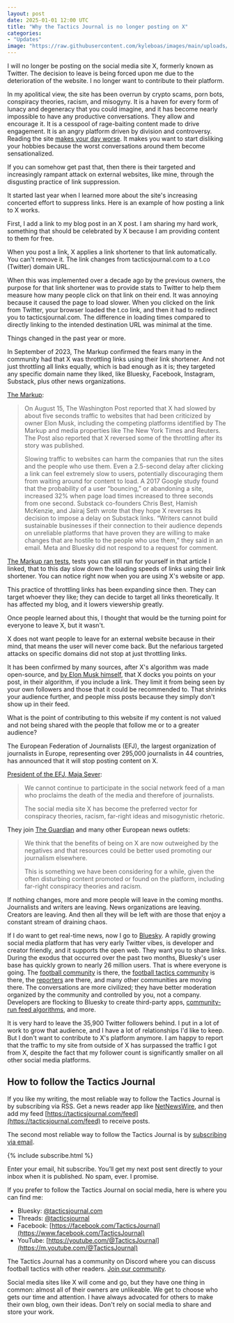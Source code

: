 ```yaml
---
layout: post
date: 2025-01-01 12:00 UTC
title: "Why the Tactics Journal is no longer posting on X"
categories:
- "Updates"
image: "https://raw.githubusercontent.com/kyleboas/images/main/uploads/2024/12/29/Image-29Dec2024_15:15:51.png"
---
```


I will no longer be posting on the social media site X, formerly known as Twitter. The decision to leave is being forced upon me due to the deterioration of the website. I no longer want to contribute to their platform.

<!---more--->

In my apolitical view, the site has been overrun by crypto scams, porn bots, conspiracy theories, racism, and misogyny. It is a haven for every form of lunacy and degeneracy that you could imagine, and it has become nearly impossible to have any productive conversations. They allow and encourage it. It is a cesspool of rage-baiting content made to drive engagement. It is an angry platform driven by division and controversy. Reading the site [makes your day worse](https://holapapi.substack.com/p/x-out). It makes you want to start disliking your hobbies because the worst conversations around them become sensationalized.

If you can somehow get past that, then there is their targeted and increasingly rampant attack on external websites, like mine, through the disgusting practice of link suppression.

It started last year when I learned more about the site's increasing concerted effort to suppress links. Here is an example of how posting a link to X works.

First, I add a link to my blog post in an X post. I am sharing my hard work, something that should be celebrated by X because I am providing content to them for free.

When you post a link, X applies a link shortener to that link automatically. You can't remove it. The link changes from tacticsjournal.com to a t.co (Twitter) domain URL. 

When this was implemented over a decade ago by the previous owners, the purpose for that link shortener was to provide stats to Twitter to help them measure how many people click on that link on their end. It was annoying because it caused the page to load slower. When you clicked on the link from Twitter, your browser loaded the t.co link, and then it had to redirect you to tacticsjournal.com. The difference in loading times compared to directly linking to the intended destination URL was minimal at the time.

Things changed in the past year or more.

In September of 2023, The Markup confirmed the fears many in the community had that X was throttling links using their link shortener. And not just throttling all links equally, which is bad enough as it is; they targeted any specific domain name they liked, like Bluesky, Facebook, Instagram, Substack, plus other news organizations.

[The Markup](https://themarkup.org/investigations/2023/09/15/twitter-is-still-throttling-competitors-links-check-for-yourself):

> On August 15, The Washington Post reported that X had slowed by about five seconds traffic to websites that had been criticized by owner Elon Musk, including the competing platforms identified by The Markup and media properties like The New York Times and Reuters. The Post also reported that X reversed some of the throttling after its story was published.
> 
> Slowing traffic to websites can harm the companies that run the sites and the people who use them. Even a 2.5-second delay after clicking a link can feel extremely slow to users, potentially discouraging them from waiting around for content to load. A 2017 Google study found that the probability of a user “bouncing,” or abandoning a site, increased 32% when page load times increased to three seconds from one second. Substack co-founders Chris Best, Hamish McKenzie, and Jairaj Seth wrote that they hope X reverses its decision to impose a delay on Substack links. “Writers cannot build sustainable businesses if their connection to their audience depends on unreliable platforms that have proven they are willing to make changes that are hostile to the people who use them,” they said in an email. Meta and Bluesky did not respond to a request for comment. 

[The Markup ran tests](https://themarkup.org/investigations/2023/09/15/twitter-is-still-throttling-competitors-links-check-for-yourself), tests you can still run for yourself in that article I linked, that to this day slow down the loading speeds of links using their link shortener. You can notice right now when you are using X's website or app.

This practice of throttling links has been expanding since then. They can target whoever they like; they can decide to target all links theoretically. It has affected my blog, and it lowers viewership greatly.

Once people learned about this, I thought that would be the turning point for everyone to leave X, but it wasn't.

X does not want people to leave for an external website because in their mind, that means the user will never come back. But the nefarious targeted attacks on specific domains did not stop at just throttling links.

It has been confirmed by many sources, after X's algorithm was made open-source, and [by Elon Musk himself](https://cybernews.com/news/musk-x-posts-with-links-suppression/), that X docks you points on your post, in their algorithm, if you include a link. They limit it from being seen by your own followers and those that it could be recommended to. That shrinks your audience further, and people miss posts because they simply don't show up in their feed.

What is the point of contributing to this website if my content is not valued and not being shared with the people that follow me or to a greater audience?

The European Federation of Journalists (EFJ), the largest organization of journalists in Europe, representing over 295,000 journalists in 44 countries, has announced that it will stop posting content on X.

[President of the EFJ, Maja Sever](https://www.thelondoneconomic.com/news/media/european-federation-of-journalists-to-stop-posting-content-on-x-386598/):

> We cannot continue to participate in the social network feed of a man who proclaims the death of the media and therefore of journalists.
> 
> The social media site X has become the preferred vector for conspiracy theories, racism, far-right ideas and misogynistic rhetoric.

They join [The Guardian](https://www.theguardian.com/media/2024/nov/13/why-the-guardian-is-no-longer-posting-on-x) and many other European news outlets:

> We think that the benefits of being on X are now outweighed by the negatives and that resources could be better used promoting our journalism elsewhere.
> 
> This is something we have been considering for a while, given the often disturbing content promoted or found on the platform, including far-right conspiracy theories and racism.

If nothing changes, more and more people will leave in the coming months. Journalists and writers are leaving. News organizations are leaving. Creators are leaving. And then all they will be left with are those that enjoy a constant stream of draining chaos.

If I do want to get real-time news, now I go to [Bluesky](https://bsky.app). A rapidly growing social media platform that has very early Twitter vibes, is developer and creator friendly, and it supports the open web. They want you to share links. During the exodus that occurred over the past two months, Bluesky's user base has quickly grown to nearly 26 million users. That is where everyone is going. The [football community](https://bsky.app/profile/did:plc:k4wb5un5qj3yyvfjqg2ru7xa/lists/3latzdktcsb2p) is there, the [football tactics community](https://bsky.app/profile/did:plc:k4wb5un5qj3yyvfjqg2ru7xa/lists/3latysx7vda23) is there, the [reporters](https://bsky.app/profile/kyleboas.com/lists/3lavzh72qhn2c) are there, and many other communities are moving there. The conversations are more civilized; they have better moderation organized by the community and controlled by you, not a company. Developers are flocking to Bluesky to create third-party apps, [community-run feed algorithms](https://bsky.app/profile/did:plc:7w24ow4h2ntfosqfjswneio2), and more.

It is very hard to leave the 35,900 Twitter followers behind. I put in a lot of work to grow that audience, and I have a lot of relationships I'd like to keep. But I don't want to contribute to X's platform anymore. I am happy to report that the traffic to my site from outside of X has surpassed the traffic I got from X, despite the fact that my follower count is significantly smaller on all other social media platforms.

## How to follow the Tactics Journal

If you like my writing, the most reliable way to follow the Tactics Journal is by subscribing via RSS. Get a news reader app like [NetNewsWire](https://apps.apple.com/us/app/netnewswire-rss-reader/id1480640210), and then add my feed [https://tacticsjournal.com/feed](https://tacticsjournal.com/feed) to receive posts.

The second most reliable way to follow the Tactics Journal is by [subscribing via email](https://tacticsjournal.com/subscribe/).

{% include subscribe.html %}

Enter your email, hit subscribe. You’ll get my next post sent directly to your inbox when it is published. No spam, ever. I promise.

If you prefer to follow the Tactics Journal on social media, here is where you can find me:

- Bluesky: [@tacticsjournal.com](https://bsky.app/profile/tacticsjournal.com)
- Threads: [@tacticsjournal](https://www.threads.net/@tacticsjournal)
- Facebook: [https://facebook.com/TacticsJournal](https://www.facebook.com/TacticsJournal) 
- YouTube: [https://youtube.com/@TacticsJournal](https://m.youtube.com/@TacticsJournal)

The Tactics Journal has a community on Discord where you can discuss football tactics with other readers. [Join our community](https://discord.gg/7fhGJAZjwB).

Social media sites like X will come and go, but they have one thing in common: almost all of their owners are unlikeable. We get to choose who gets our time and attention. I have always advocated for others to make their own blog, own their ideas. Don't rely on social media to share and store your work.